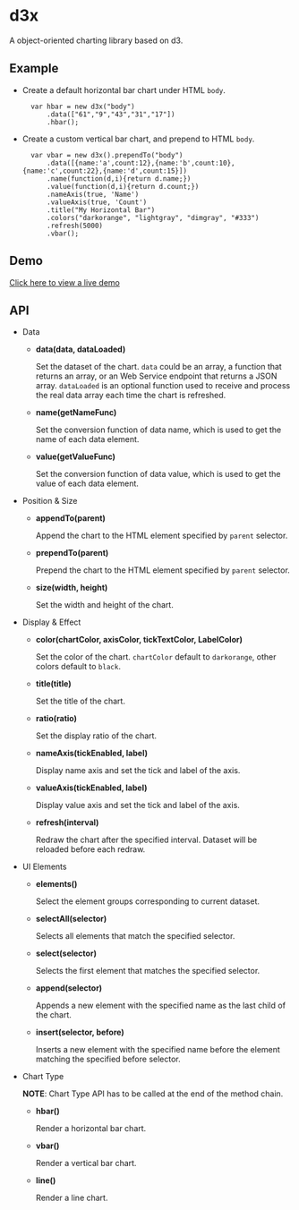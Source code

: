 d3x
===

A object-oriented charting library based on d3.

Example
-------
- Create a default horizontal bar chart under HTML `body`.

        var hbar = new d3x("body")
            .data(["61","9","43","31","17"])
            .hbar();

- Create a custom vertical bar chart, and prepend to HTML `body`. 

        var vbar = new d3x().prependTo("body")
            .data([{name:'a',count:12},{name:'b',count:10},{name:'c',count:22},{name:'d',count:15}])
            .name(function(d,i){return d.name;})
            .value(function(d,i){return d.count;})
            .nameAxis(true, 'Name')
            .valueAxis(true, 'Count')
            .title("My Horizontal Bar")
            .colors("darkorange", "lightgray", "dimgray", "#333")
            .refresh(5000)
            .vbar();
            
Demo
-----
[Click here to view a live demo](http://lyroyce.github.io/d3x/)

API
-----
- Data

    - **data(data, dataLoaded)**

        Set the dataset of the chart. `data` could be an array, a function that returns an array, or an Web Service endpoint that returns a JSON array. `dataLoaded` is an optional function used to receive and process the real data array each time the chart is refreshed.

    - **name(getNameFunc)**

        Set the conversion function of data name, which is used to get the name of each data element.

    - **value(getValueFunc)**

        Set the conversion function of data value, which is used to get the value of each data element.

- Position & Size

    - **appendTo(parent)**
        
        Append the chart to the HTML element specified by `parent` selector.

    - **prependTo(parent)**

        Prepend the chart to the HTML element specified by `parent` selector.

    - **size(width, height)**

        Set the width and height of the chart.

- Display & Effect

    - **color(chartColor, axisColor, tickTextColor, LabelColor)**
    
        Set the color of the chart. `chartColor` default to `darkorange`, other colors default to `black`.

    - **title(title)**

        Set the title of the chart.
        
    - **ratio(ratio)**

        Set the display ratio of the chart.
        
    - **nameAxis(tickEnabled, label)**

        Display name axis and set the tick and label of the axis.
        
    - **valueAxis(tickEnabled, label)**

        Display value axis and set the tick and label of the axis.
        
    - **refresh(interval)**

        Redraw the chart after the specified interval. Dataset will be reloaded before each redraw.
        
- UI Elements

    - **elements()**
        
        Select the element groups corresponding to current dataset.
        
    - **selectAll(selector)**
        
        Selects all elements that match the specified selector.
        
    - **select(selector)**
    
        Selects the first element that matches the specified selector.
        
    - **append(selector)**
    
        Appends a new element with the specified name as the last child of the chart.
    
    - **insert(selector, before)**
    
        Inserts a new element with the specified name before the element matching the specified before selector.
   
- Chart Type     
    
    **NOTE**: Chart Type API has to be called at the end of the method chain.

    - **hbar()**
        
        Render a horizontal bar chart.
        
    - **vbar()**
    
        Render a vertical bar chart.
        
    - **line()**
    
        Render a line chart.
        
